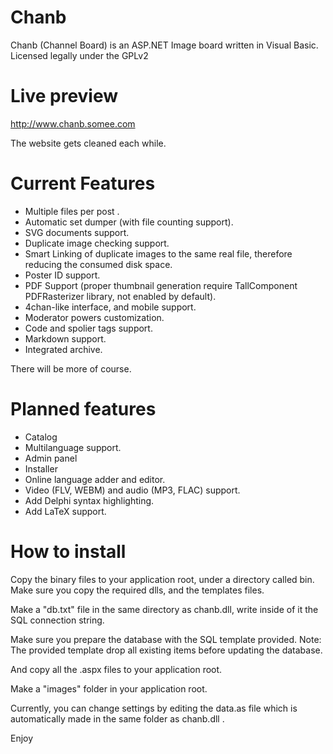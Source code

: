 Chanb
=====

Chanb (Channel Board) is an ASP.NET Image board written in Visual Basic. 
Licensed legally under the GPLv2

Live preview
=============

http://www.chanb.somee.com

The website gets cleaned each while.

Current Features
========

* Multiple files per post .
* Automatic set dumper (with file counting support).
* SVG documents support.
* Duplicate image checking support.
* Smart Linking of duplicate images to the same real file, therefore reducing the consumed disk space.
* Poster ID support.
* PDF Support (proper thumbnail generation require TallComponent PDFRasterizer library, not enabled by default).
* 4chan-like interface, and mobile support.
* Moderator powers customization.
* Code and spolier tags support.
* Markdown support.
* Integrated archive.

There will be more of course.

Planned features
==============

* Catalog
* Multilanguage support.
* Admin panel
* Installer
* Online language adder and editor.
* Video (FLV, WEBM) and audio (MP3, FLAC) support.
* Add Delphi syntax highlighting.
* Add LaTeX support.

How to install
==============

Copy the binary files to your application root, under a directory called bin. Make sure you copy the required dlls, and the templates files.

Make a "db.txt" file in the same directory as chanb.dll, write inside of it the SQL connection string.

Make sure you prepare the database with the SQL template provided. Note: The provided template drop all existing items before updating the database.

And copy all the .aspx files to your application root.

Make a "images" folder in your application root.

Currently, you can change settings by editing the data.as file which is automatically made in the same folder as chanb.dll .

Enjoy
